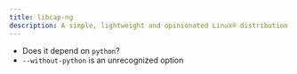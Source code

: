 ```yaml
---
title: libcap-ng
description: A simple, lightweight and opinionated Linux® distribution based on musl libc and toybox
---
```


- Does it depend on `python`?
- `--without-python` is an unrecognized option
